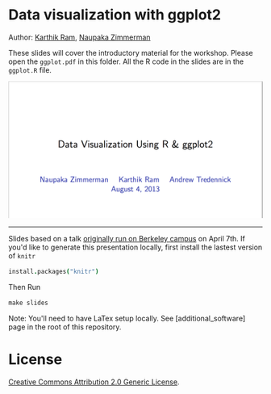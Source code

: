 # Data visualization with ggplot2

Author: [Karthik Ram](mailto:karthik.ram+ggplot2@gmail.com), [Naupaka Zimmerman](naupaka@gmail.com) 

These slides will cover the introductory material for the workshop. Please open the `ggplot.pdf` in this folder. All the R code in the slides are in the `ggplot.R` file. 


[![slides](slides.png)](https://raw.github.com/karthik/esa_data_viz/master/introduction/slides.png)


----

Slides based on a talk [originally run on Berkeley campus](https://github.com/karthik/ggplot-lecture) on April 7th. If you'd like to generate this presentation locally, first install the lastest version of `knitr`

```coffee
install.packages("knitr")
```

Then Run

```coffee
make slides
```  

Note: You'll need to have LaTex setup locally. See [additional_software] page in the root of this repository.
 
# License  
<a rel="license" href="http://creativecommons.org/licenses/by/2.0/">Creative Commons Attribution 2.0 Generic License</a>.
